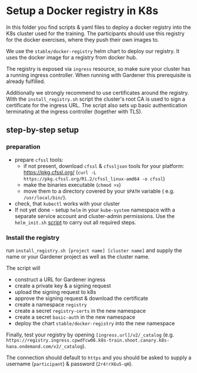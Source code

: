 # Setup a Docker registry in K8s

In this folder you find scripts & yaml files to deploy a docker registry into the K8s cluster used for the training.
The participants should use this registry for the docker exercises, where they push their own images to.

We use the `stable/docker-registry` helm chart to deploy our registry. It uses the docker image for a registry from docker hub.

The registry is exposed via `ingress` resource, so make sure your cluster has a running ingress controller. When running with Gardener this prerequisite is already fulfilled.  

Additionally we strongly recommend to use certificates around the registry. With the `install_registry.sh` script the cluster's root CA is used to sign a certificate for the ingress URL. The script also sets up basic authentication terminating at the ingress controller (together with TLS).

## step-by-step setup

### preparation
* prepare `cfssl` tools:
  * if not present, download `cfssl` & `cfssljson` tools for your platform: https://pkg.cfssl.org/ (`curl -L https://pkg.cfssl.org/R1.2/cfssl_linux-amd64 -o cfssl`)
  * make the binaries executable (`chmod +x`)
  * move them to a directory covered by your `$PATH` variable ( e.g. `/usr/local/bin/`).
* check, that `kubectl` works with your cluster
* If not yet done - setup `helm` in your `kube-system` namespace with a separate service account and cluster-admin permissions. Use the `helm_init.sh` [script](../helm_init.sh) to carry out all required steps.

### Install the registry
run `install_registry.sh [project name] [cluster name]` and supply the name or your Gardener project as well as the cluster name.

The script will
  * construct a URL for Gardener ingress
  * create a private key & a signing request
  * upload the signing request to k8s
  * approve the signing request & download the certificate
  * create a namespace `registry`
  * create a secret `registry-certs` in the new namespace
  * create a secret `basic-auth` in the new namespace
  * deploy the chart `stable/docker-registry` into the new namespace

Finally, test your registry by opening `[ingress.url]/v2/_catalog` (e.g. `https://registry.ingress.cpwdfcw06.k8s-train.shoot.canary.k8s-hana.ondemand.com/v2/_catalog`).

The connection should default to `https` and you should be asked to supply a username (`participant`) & password (`2r4!rX6u5-qH`).
